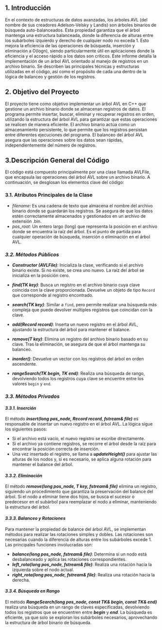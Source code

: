 ## 1. Introducción
En el contexto de estructuras de datos avanzadas, los árboles AVL (del nombre de sus creadores Adelson-Velsky y Landis) son árboles binarios de búsqueda auto-balanceados. Esta propiedad garantiza que el árbol mantenga una estructura balanceada, donde la diferencia de alturas entre los subárboles izquierdo y derecho de cualquier nodo no exceda 1. Esto mejora la eficiencia de las operaciones de búsqueda, inserción y eliminación a 
O(logn), siendo particularmente útil en aplicaciones donde la eficiencia y el acceso rápido a los datos son críticos.
Este informe detalla la implementación de un árbol AVL orientado al manejo de registros en un archivo binario. Se describen las principales técnicas y estructuras utilizadas en el código, así como el propósito de cada una dentro de la lógica de balanceo y gestión de los registros.

## 2. Objetivo del Proyecto

El proyecto tiene como objetivo implementar un árbol AVL en C++ que gestione un archivo binario donde se almacenan registros de datos. El programa permite insertar, buscar, eliminar y recuperar registros en orden, utilizando la estructura del árbol AVL para garantizar que estas operaciones se realicen de manera eficiente.
El archivo binario actúa como un almacenamiento persistente, lo que permite que los registros persistan entre diferentes ejecuciones del programa. El balanceo del árbol AVL asegura que las operaciones sobre los datos sean rápidas, independientemente del número de registros.

## 3.Descripción General del Código

El código está compuesto principalmente por una clase llamada AVLFile, que encapsula las operaciones del árbol AVL sobre un archivo binario. A continuación, se desglosan los elementos clave del código:

### 3.1. Atributos Principales de la Clase
- *filename*: Es una cadena de texto que almacena el nombre del archivo binario donde se guardarán los registros. Se asegura de que los datos estén correctamente almacenados y gestionados en un archivo de extensión .bin.
- *pos_root*: Un entero largo (long) que representa la posición en el archivo donde se encuentra la raíz del árbol. Es el punto de partida para cualquier operación de búsqueda, inserción o eliminación en el árbol AVL.

### ***3.2. Métodos Públicos***

- ***Constructor (AVLFile)***: Inicializa la clase, verificando si el archivo binario existe. Si no existe, se crea uno nuevo. La raíz del árbol se inicializa en la posición cero.

- ***find(TK key)***: Busca un registro en el archivo binario cuya clave coincida con la clave proporcionada. Devuelve un objeto de tipo `Record` que corresponde al registro encontrado.

- ***search(TK key)***: Similar a `find`, pero permite realizar una búsqueda más compleja que puede devolver múltiples registros que coincidan con la clave.

- ***add(Record record)***: Inserta un nuevo registro en el árbol AVL, ajustando la estructura del árbol para mantener el balance.

- ***remove(T key)***: Elimina un registro del archivo binario basado en su clave. Tras la eliminación, se asegura de que el árbol mantenga su balanceo.

- ***inorder()***: Devuelve un vector con los registros del árbol en orden ascendente.

- ***rangeSearch(TK begin, TK end)***: Realiza una búsqueda de rango, devolviendo todos los registros cuya clave se encuentre entre los valores `begin` y `end`.

### ***3.3. Métodos Privados***

#### ***3.3.1. Inserción***
El método ***insert(long pos_node, Record record, fstream& file)*** es responsable de insertar un nuevo registro en el árbol AVL. La lógica sigue los siguientes pasos:

- Si el archivo está vacío, el nuevo registro se escribe directamente.
- Si el archivo ya contiene registros, se recorre el árbol desde la raíz para encontrar la posición correcta de inserción.
- Una vez insertado el registro, se llama a ***updateHeight()*** para ajustar las alturas de los nodos y, si es necesario, se aplica alguna rotación para mantener el balance del árbol.

#### ***3.3.2. Eliminación***
El método ***remove(long pos_node, T key, fstream& file)*** elimina un registro, siguiendo un procedimiento que garantiza la preservación del balance del árbol. Si el nodo a eliminar tiene dos hijos, se busca el sucesor o predecesor en el subárbol para reemplazar el nodo a eliminar, manteniendo la estructura del árbol.

#### ***3.3.3. Balanceo y Rotaciones***
Para mantener la propiedad de balance del árbol AVL, se implementan métodos para realizar las rotaciones simples y dobles. Las rotaciones son necesarias cuando la diferencia de alturas entre los subárboles excede 1. Las principales funciones involucradas son:

- ***balance(long pos_node, fstream& file)***: Determina si un nodo está desbalanceado y aplica las rotaciones correspondientes.
- ***left_rota(long pos_node, fstream& file)***: Realiza una rotación hacia la izquierda sobre el nodo actual.
- ***right_rota(long pos_node, fstream& file)***: Realiza una rotación hacia la derecha.

#### ***3.3.4. Búsqueda en Rango***
El método ***RangeSearch(long pos_node, const TK& begin, const TK& end)*** realiza una búsqueda en un rango de claves especificadas, devolviendo todos los registros que se encuentren entre ***begin*** y ***end***. La búsqueda es eficiente, ya que solo se exploran los subárboles necesarios, aprovechando la estructura de árbol binario de búsqueda.
